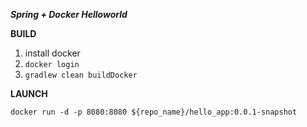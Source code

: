 ***Spring + Docker Helloworld***

**BUILD**
1. install docker
2. `docker login`
3. `gradlew clean buildDocker`

**LAUNCH**

`docker run -d -p 8080:8080 ${repo_name}/hello_app:0.0.1-snapshot`